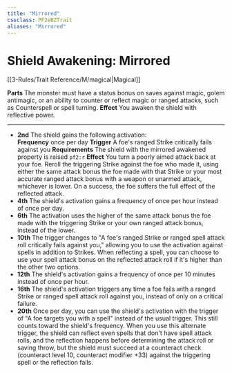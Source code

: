 ```yaml
---
title: "Mirrored"
cssclass: PF2eBZTrait
aliases: "Mirrored"
---
```


# Shield Awakening: Mirrored
[[3-Rules/Trait Reference/M/magical|Magical]]

**Parts** The monster must have a status bonus on saves against magic, golem antimagic, or an ability to counter or reflect magic or ranged attacks, such as Counterspell or spell turning.
**Effect** You awaken the shield with reflective power.

* * *

*   **2nd** The shield gains the following activation:   
    **Frequency** once per day  **Trigger** A foe's ranged Strike critically fails against you **Requirements** The shield with the mirrored awakened property is raised
    `pf2:r`  **Effect** You turn a poorly aimed attack back at your foe. Reroll the triggering Strike against the foe who made it, using either the same attack bonus the foe made with that Strike or your most accurate ranged attack bonus with a weapon or unarmed attack, whichever is lower. On a success, the foe suffers the full effect of the reflected attack.
*   **4th** The shield's activation gains a frequency of once per hour instead of once per day.
*   **6th** The activation uses the higher of the same attack bonus the foe made with the triggering Strike or your own ranged attack bonus, instead of the lower.
*   **10th** The trigger changes to "A foe's ranged Strike or ranged spell attack roll critically fails against you," allowing you to use the activation against spells in addition to Strikes. When reflecting a spell, you can choose to use your spell attack bonus on the reflected attack roll if it's higher than the other two options.
*   **12th** The shield's activation gains a frequency of once per 10 minutes instead of once per hour.
*   **16th** The shield's activation triggers any time a foe fails with a ranged Strike or ranged spell attack roll against you, instead of only on a critical failure.
*   **20th** Once per day, you can use the shield's activation with the trigger of "A foe targets you with a spell" instead of the usual trigger. This still counts toward the shield's frequency. When you use this alternate trigger, the shield can reflect even spells that don't have spell attack rolls, and the reflection happens before determining the attack roll or saving throw, but the shield must succeed at a counteract check (counteract level 10, counteract modifier +33) against the triggering spell or the reflection fails.